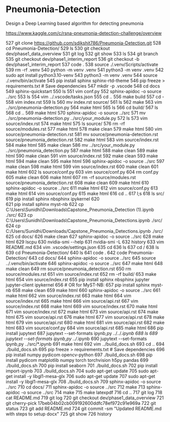 # Pneumonia-Detection


 Design a Deep Learning based algorithm for detecting pneumonia

 https://www.kaggle.com/c/rsna-pneumonia-detection-challenge/overview

  527  git clone https://github.com/sdikshit786/Pneumonia-Detection.git
  528  cd Pneumonia-Detection/
  529  ls
  530  git checkout dev/phase1_data_overview
  531  git log
  532  git show
  533  ls
  534  git branch
  535  git checkout dev/phase1_interim_report
  536  git checkout -b dev/phase1_interim_report
  537  code .
  538  source ./.venv/Scripts/activate
  539  rm -rf .venv
  540  python -m venv .venv
  541  python3 -m venv .venv
  542  sudo apt install python3.10-venv
  543  python3 -m venv .venv
  544  source ./.venv/bin/activate
  545  pip install sphinx sphinx-rtd-theme
  546  pip freeze > requirements.txt  # Save dependencies
  547  mkdir -p .vscode
  548  cd docs
  549  sphinx-quickstart
  550  ls
  551  vim conf.py
  552  sphinx-apidoc -o source ../src
  553  ls
  554  vim ../.vscode/tasks.json
  555  cd ..
  556  make build
  557  cd -
  558  vim index.rst
  559  ls
  560  mv index.rst source/
  561  ls
  562  make
  563  vim ../src/pneumonia-detection.py
  564  make html
  565  ls
  566  cd build/
  567  ls
  568  cd ..
  569  make html
  570  sphinx-apidoc -o source ../src
  571  mv ../src/pneumonia-detection.py ../src/your_module.py
  572  ls
  573  vim source/index.rst
  574  make html
  575  ls source/
  576  rm -rf source/modules.rst
  577  make html
  578  make clean
  579  make html
  580  vim source/pneumonia-detection.rst
  581  mv source/pneumonia-detection.rst source/pneumonia_detection.rst
  582  make html
  583  vim source/index.rst
  584  make html
  585  make clean
  586  mv ../src/your_module.py ../src/pneumonia_detection.py
  587  make html
  588  make clean
  589  make html
  590  make clean
  591  vim source/index.rst
  592  make clean
  593  make html
  594  make clean
  595  make html
  596  sphinx-apidoc -o source ../src
  597  make clean
  598  make html
  599  vim source/index.rst
  600  make clean
  601  make html
  602  ls source/conf.py
  603  vim source/conf.py
  604  rm conf.py
  605  make clean
  606  make html
  607  rm -rf source/modules.rst source/pneumonia_detection.rst
  608  make clean
  609  make html
  610  sphinx-apidoc -o source ../src
  611  make html
  612  vim source/conf.py
  613  make html
  614  vim source/conf.py
  615  make html
  616  cd ..
  617  l;s
  618  ls src/
  619  pip install sphinx nbsphinx ipykernel
  620  \
  621  pip install sphinx myst-nb
  622  cp C:\Users\Sunidhi\Downloads\Capstone_Pneumonia_Detection (1).ipynb ./src/
  623  cp C:\Users\Sunidhi\Downloads\Capstone_Pneumonia_Detections.ipynb ./src/
  624  cp C:/Users/Sunidhi/Downloads/Capstone_Pneumonia_Detections.ipynb ./src/
  625  cd docs/
  626  make clean
  627  sphinx-apidoc -o source ../src
  628  make html
  629  lscpu
  630  nvidia-smi --help
  631  nvidia-smi -L
  632  history
  633  vim README.md
  634  vim .vscode/settings.json
  635  cd
  636  ls
  637  cd /
  638  ls
  639  cd Pneumonia-Detection/
  640  ls
  641  code .
  642  code Pneumonia-Detection/
  643  cd docs/
  644  sphinx-apidoc -o source ../src
  645  source ../.venv/bin/activate
  646  sphinx-apidoc -o source ../src
  647  make html
  648  make clean
  649  rm source/pneumonia_detection.rst
  650  rm source/modules.rst
  651  vim source/index.rst
  652  rm -rf build/
  653  make html
  654  vim source/index.rst
  655  pip install sphinx nbsphinx jupyter jupyter-client ipykernel
  656  # OR for MyST-NB:
  657  pip install sphinx myst-nb
  658  make clean
  659  make html
  660  sphinx-apidoc -o source ../src
  661  make html
  662  vim source/index.rst
  663  make html
  664  vim source/index.rst
  665  make html
  666  vim source/api.rst
  667  vim source/index.rst
  668  make html
  669  vim source/index.rst
  670  make html
  671  vim source/index.rst
  672  make html
  673  vim source/api.rst
  674  make html
  675  vim source/api.rst
  676  make html
  677  vim source/api.rst
  678  make html
  679  vim source/api.rst
  680  make html
  681  vim source/api.rst
  682  make html
  683  vim source/conf.py
  684  vim source/api.rst
  685  make html
  686  pip install jupytext
  687  jupytext --set-formats ipynb,py ../../*.ipynb
  688  ls
  689  jupytext --set-formats ipynb,py ../*.ipynb
  690  jupytext --set-formats ipynb,py ../src/*.ipynb
  691  make html
  692  vim ../build_docs.sh
  693  cd ..
  694  ./build_docs.sh
  695  pip freeze > requirements.txt  # Save dependencies
  696  pip install numpy pydicom opencv-python
  697  ./build_docs.sh
  698  pip install pydicom matplotlib numpy torch torchvision h5py pandas
  699  ./build_docs.sh
  700  pip install seaborn
  701  ./build_docs.sh
  702  pip install import-ipynb
  703  ./build_docs.sh
  704  sudo apt-get update
  705  sudo apt-get install -y libgl1-mesa-glx
  706  sudo apt-get update
  707  sudo apt-get install -y libgl1-mesa-glx
  708  ./build_docs.sh
  709  sphinx-apidoc -o source ../src
  710  cd docs/
  711  sphinx-apidoc -o source ../src
  712  make
  713  sphinx-apidoc -o source ../src
  714  make
  715  make latexpdf
  716  cd ..
  717  git log
  718  cat README.md
  719  git log
  720  git checkout dev/phase1_data_overview
  721  git cherry-pick 17beb04b02cb009192600ddfc78ef972c91e969a
  722  git status
  723  git add README.md
  724  git commit -sm "Updated README.md with steps to setup docx"
  725  git show
  726  history

